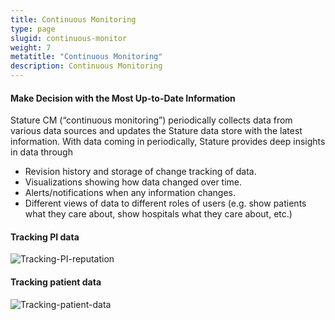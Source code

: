```yaml
---
title: Continuous Monitoring
type: page
slugid: continuous-monitor
weight: 7
metatitle: "Continuous Monitoring"
description: Continuous Monitoring
---
```


#### Make Decision with the Most Up-to-Date Information

Stature CM (“continuous monitoring”) periodically collects data from various data sources and updates the Stature data store with the latest information.
With data coming in periodically, Stature provides deep insights in data through

* Revision history and storage of change tracking of data.
* Visualizations showing how data changed over time.
* Alerts/notifications when any information changes.
* Different views of data to different roles of users (e.g. show patients what they care about, show hospitals what they care about, etc.)

#### Tracking PI data
![Tracking-PI-reputation](/assets-natural/brand/www.netspective.com/solutions/stature/Tracking-PI-reputation.jpg#center)

#### Tracking patient data

![Tracking-patient-data](/assets-natural/brand/www.netspective.com/solutions/stature/Tracking-patient-data.jpg)